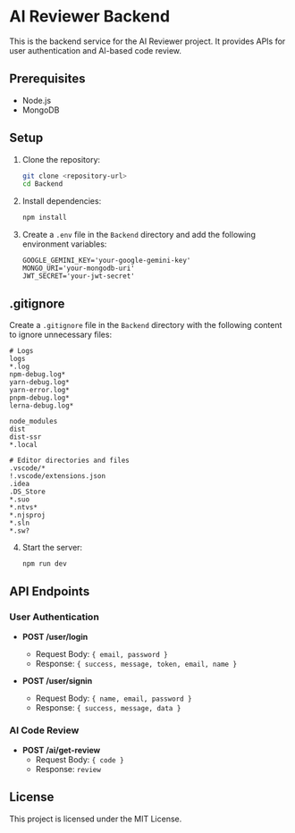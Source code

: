 # AI Reviewer Backend

This is the backend service for the AI Reviewer project. It provides APIs for user authentication and AI-based code review.

## Prerequisites

- Node.js
- MongoDB

## Setup

1. Clone the repository:
    ```sh
    git clone <repository-url>
    cd Backend
    ```

2. Install dependencies:
    ```sh
    npm install
    ```

3. Create a `.env` file in the `Backend` directory and add the following environment variables:
    ```properties
    GOOGLE_GEMINI_KEY='your-google-gemini-key'
    MONGO_URI='your-mongodb-uri'
    JWT_SECRET='your-jwt-secret'
    ```

## .gitignore

Create a `.gitignore` file in the `Backend` directory with the following content to ignore unnecessary files:

```
# Logs
logs
*.log
npm-debug.log*
yarn-debug.log*
yarn-error.log*
pnpm-debug.log*
lerna-debug.log*

node_modules
dist
dist-ssr
*.local

# Editor directories and files
.vscode/*
!.vscode/extensions.json
.idea
.DS_Store
*.suo
*.ntvs*
*.njsproj
*.sln
*.sw?
```

4. Start the server:
    ```sh
    npm run dev
    ```

## API Endpoints

### User Authentication

- **POST /user/login**
    - Request Body: `{ email, password }`
    - Response: `{ success, message, token, email, name }`

- **POST /user/signin**
    - Request Body: `{ name, email, password }`
    - Response: `{ success, message, data }`

### AI Code Review

- **POST /ai/get-review**
    - Request Body: `{ code }`
    - Response: `review`

## License

This project is licensed under the MIT License.
